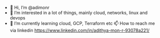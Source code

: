 - 👋 Hi, I’m @adimonr
- 👀 I’m interested in a lot of things, mainly cloud, networks, linux and devops
- 🌱 I’m currently learning cloud, GCP, Terraform etc
 📫 How to reach me via linkedin https://www.linkedin.com/in/adithya-mon-r-93078a221/
<!---
adimonr/adimonr is a ✨ special ✨ repository because its `README.md` (this file) appears on your GitHub profile.
You can click the Preview link to take a look at your changes.
--->
